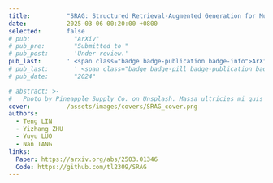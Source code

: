 ```yaml
---
title:          "SRAG: Structured Retrieval-Augmented Generation for Multi-Entity Question Answering over Wikipedia Graph"
date:           2025-03-06 00:20:00 +0800
selected:       false
# pub:            "ArXiv"
# pub_pre:        "Submitted to "
# pub_post:       'Under review.'
pub_last:       ' <span class="badge badge-publication badge-info">ArXiv</span>'
# pub_last:       ' <span class="badge badge-pill badge-publication badge-success">Poster</span>'
# pub_date:       "2024"

# abstract: >-
#   Photo by Pineapple Supply Co. on Unsplash. Massa ultricies mi quis hendrerit dolor magna. Arcu non odio euismod lacinia at quis risus sed. Et tortor at risus viverra. Enim neque volutpat ac tincidunt. Dictum varius duis at consectetur lorem donec.
cover:          /assets/images/covers/SRAG_cover.png
authors:
  - Teng LIN
  - Yizhang ZHU
  - Yuyu LUO
  - Nan TANG
links:
  Paper: https://arxiv.org/abs/2503.01346
  Code: https://github.com/tl2309/SRAG
---
```


